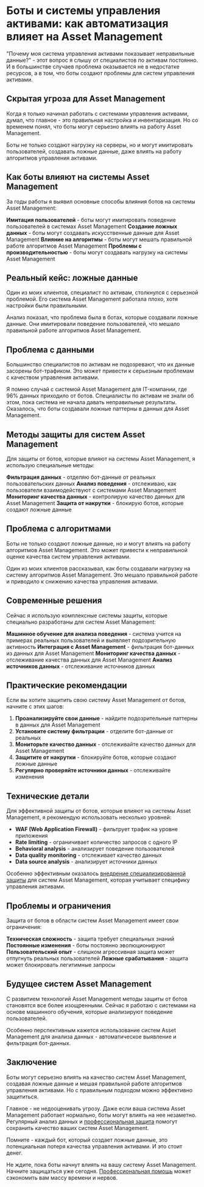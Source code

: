 # Боты и системы управления активами: как автоматизация влияет на Asset Management

"Почему моя система управления активами показывает неправильные данные?" - этот вопрос я слышу от специалистов по активам постоянно. И в большинстве случаев проблема оказывается не в недостатке ресурсов, а в том, что боты создают проблемы для систем управления активами.

## Скрытая угроза для Asset Management

Когда я только начинал работать с системами управления активами, думал, что главное - это правильная настройка и инвентаризация. Но со временем понял, что боты могут серьезно влиять на работу Asset Management.

Боты не только создают нагрузку на серверы, но и могут имитировать пользователей, создавать ложные данные, даже влиять на работу алгоритмов управления активами.

## Как боты влияют на системы Asset Management

За годы работы я выявил основные способы влияния ботов на системы Asset Management:

**Имитация пользователей** - боты могут имитировать поведение пользователей в системах Asset Management
**Создание ложных данных** - боты могут создавать искусственные данные для Asset Management
**Влияние на алгоритмы** - боты могут мешать правильной работе алгоритмов Asset Management
**Проблемы с производительностью** - боты могут создавать нагрузку на системы Asset Management

## Реальный кейс: ложные данные

Один из моих клиентов, специалист по активам, столкнулся с серьезной проблемой. Его система Asset Management работала плохо, хотя настройки были правильными.

Анализ показал, что проблема была в ботах, которые создавали ложные данные. Они имитировали поведение пользователей, что мешало правильной работе алгоритмов Asset Management.

## Проблема с данными

Большинство специалистов по активам не подозревают, что их данные засорены бот-трафиком. Это может привести к серьезным проблемам с качеством управления активами.

Я помню случай с системой Asset Management для IT-компании, где 96% данных приходило от ботов. Специалисты по активам не знали об этом, пока система не начала давать неправильные результаты. Оказалось, что боты создавали ложные паттерны в данных для Asset Management.

## Методы защиты для систем Asset Management

Для защиты от ботов, которые влияют на системы Asset Management, я использую специальные методы:

**Фильтрация данных** - отделяю бот-данные от реальных пользовательских данных
**Анализ поведения** - отслеживаю, как пользователи взаимодействуют с системами Asset Management
**Мониторинг качества данных** - контролирую качество данных для Asset Management
**Защита от накрутки** - блокирую ботов, которые создают ложные данные

## Проблема с алгоритмами

Боты не только создают ложные данные, но и могут влиять на работу алгоритмов Asset Management. Это может привести к неправильной оценке качества систем управления активами.

Один из моих клиентов рассказывал, как боты создавали нагрузку на систему алгоритмов Asset Management. Это мешало правильной работе и приводило к снижению качества управления активами.

## Современные решения

Сейчас я использую комплексные системы защиты, которые специально разработаны для систем Asset Management:

**Машинное обучение для анализа поведения** - система учится на примерах реальных пользователей и выявляет подозрительную активность
**Интеграция с Asset Management** - фильтрация бот-данных из данных для Asset Management
**Мониторинг качества данных** - отслеживание качества данных для Asset Management
**Анализ источников данных** - отслеживание источников данных

## Практические рекомендации

Если вы хотите защитить свою систему Asset Management от ботов, начните с этих шагов:

1. **Проанализируйте свои данные** - найдите подозрительные паттерны в данных для Asset Management
2. **Установите систему фильтрации** - отделите бот-данные от реальных
3. **Мониторьте качество данных** - отслеживайте качество данных для Asset Management
4. **Защитите от накрутки** - блокируйте ботов, которые создают ложные данные
5. **Регулярно проверяйте источники данных** - отслеживайте изменения

## Технические детали

Для эффективной защиты от ботов, которые влияют на системы Asset Management, я рекомендую использовать несколько уровней:

- **WAF (Web Application Firewall)** - фильтрует трафик на уровне приложения
- **Rate limiting** - ограничивает количество запросов с одного IP
- **Behavioral analysis** - анализирует поведение пользователей
- **Data quality monitoring** - отслеживает качество данных
- **Data source analysis** - анализирует источники данных

Особенно эффективным оказалось [внедрение специализированной защиты](https://progaem.com/ustanovka-antibота-usluga-po-zashhite-ot-botов-vashih-sajtов-na-различных-cms-системах.html) для систем Asset Management, которая учитывает специфику управления активами.

## Проблемы и ограничения

Защита от ботов в области систем Asset Management имеет свои ограничения:

**Техническая сложность** - защита требует специальных знаний
**Постоянные изменения** - боты постоянно эволюционируют
**Пользовательский опыт** - слишком агрессивная защита может отпугнуть реальных пользователей
**Ложные срабатывания** - защита может блокировать легитимные запросы

## Будущее систем Asset Management

С развитием технологий Asset Management методы защиты от ботов становятся все более изощренными. Сейчас я работаю с системами на основе машинного обучения, которые анализируют поведение пользователей.

Особенно перспективным кажется использование систем Asset Management для анализа данных - автоматическое выявление и фильтрация бот-данных.

## Заключение

Боты могут серьезно влиять на качество систем Asset Management, создавая ложные данные и мешая правильной работе алгоритмов управления активами. Но с правильным подходом можно эффективно защититься.

Главное - не недооценивать угрозу. Даже если ваша система Asset Management работает нормально, боты могут влиять на нее незаметно. Регулярный анализ данных и [профессиональная защита](https://progaem.com/ustanovka-antibота-usluga-po-zashhite-ot-botов-vashih-sajtов-na-различных-cms-системах.html) помогут сохранить качество ваших систем Asset Management.

Помните - каждый бот, который создает ложные данные, это потенциальная потеря качества управления активами. И это стоит денег.

Не ждите, пока боты начнут влиять на вашу систему Asset Management. Начните защищаться уже сегодня. [Профессиональная помощь](https://progaem.com/ustanovka-antibота-usluga-po-zashhite-ot-botов-vashih-sajtов-na-различных-cms-системах.html) может сэкономить вам массу времени и нервов.
